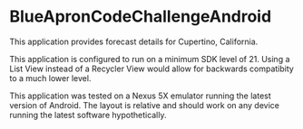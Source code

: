# BlueApronCodeChallengeAndroid

This application provides forecast details for Cupertino, California. 

This application is configured to run on a minimum SDK level of 21. Using a List View instead of a Recycler View would allow for backwards compatibity to a much lower level.

This application was tested on a Nexus 5X emulator running the latest version of Android. The layout is relative and should work on any device running the latest software hypothetically. 